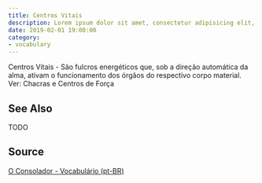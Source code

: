 ```yaml
---
title: Centros Vitais
description: Lorem ipsum dolor sit amet, consectetur adipisicing elit, sed do eiusmod tempor incididunt ut labore et dolore magna aliqua.  TODO
date: 2019-02-01 19:00:00
category:
- vocabulary
---
```


Centros Vitais - São fulcros energéticos que, sob a direção automática da alma, ativam o funcionamento dos órgãos do respectivo corpo material. Ver: Chacras e Centros de Força

## See Also
TODO

## Source
[O Consolador - Vocabulário (pt-BR)](http://www.oconsolador.com.br/linkfixo/vocabulario/principal.html)


